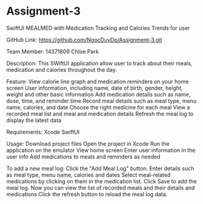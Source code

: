 # Assignment-3
SwiftUI MEALMED with Medication Tracking and Calories Trends for user

GitHub Link:
https://github.com/NgocDuyDo/Assignment-3.git

Team Member:
14371809 Chloe Park


Description:
This SWiftUI application allow user to track about their meals, medication and calories throughout the day.

Feature:
View calorie line graph and medication reminders on your home screen
User information, including name, date of birth, gender, height, weight and other basic information
Add medication details such as name, dose, time, and reminder time
Record meal details such as meal type, menu name, calories, and date
Choose the right medicine for each meal
View a recorded meal list and meal and medication details
Refresh the meal log to display the latest data

Requirements:
Xcode
SwiftUI

Usage:
Download project files
Open the project in Xcode
Run the application on the emulator
View home screen
Enter user information in the user info
Add medications to meals and reminders as needed

To add a new meal log:
Click the "Add Meal Log" button.
Enter details such as meal type, menu name, calories and dates
Select meal-related medications by clicking on them in the medication list.
Click Save to add the meal log.
Now you can view the list of recorded meals and their details and medications
Click the refresh button to reload the meal log data.

